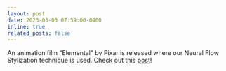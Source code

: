 ```yaml
---
layout: post
date: 2023-03-05 07:59:00-0400
inline: true
related_posts: false
---
```

An animation film "Elemental" by Pixar is released where our Neural Flow Stylization technique is used. Check out this [post](https://beforesandafters.com/2023/06/30/the-ai-volumetric-and-animation-tools-that-helped-make-pixars-elemental-possible/)!